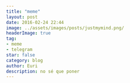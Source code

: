 ```yaml
---
title: "meme"
layout: post
date: 2016-02-24 22:44
image: ../assets/images/posts/justmymind.png/
headerImage: true
tag:
- meme
- telegram
star: false
category: blog
author: Euri
description: no sé que poner
---
```


